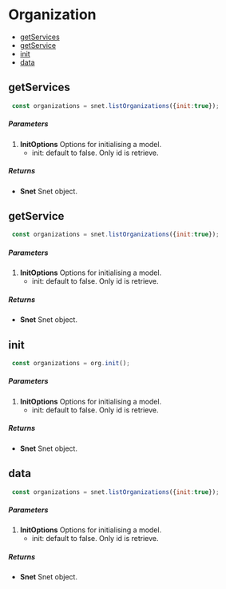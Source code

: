 # Organization

*   [getServices](#getServices)
*   [getService](#getService)
*   [init](#init)
*   [data](#data)


## getServices
``` javascript
 const organizations = snet.listOrganizations({init:true});
```
##### Parameters
1. __InitOptions__ Options for initialising a model.
    * init: default to false. Only id is retrieve.
##### Returns
- __Snet__ Snet object.


## getService
``` javascript
 const organizations = snet.listOrganizations({init:true});
```
##### Parameters
1. __InitOptions__ Options for initialising a model.
    * init: default to false. Only id is retrieve.
##### Returns
- __Snet__ Snet object.


## init
``` javascript
 const organizations = org.init();
```
##### Parameters
1. __InitOptions__ Options for initialising a model.
    * init: default to false. Only id is retrieve.
##### Returns
- __Snet__ Snet object.


## data
``` javascript
 const organizations = snet.listOrganizations({init:true});
```
##### Parameters
1. __InitOptions__ Options for initialising a model.
    * init: default to false. Only id is retrieve.
##### Returns
- __Snet__ Snet object.